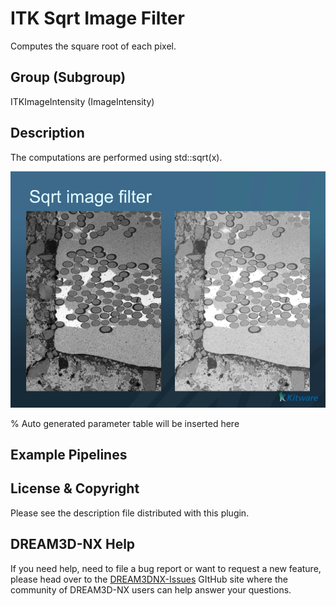 # ITK Sqrt Image Filter

Computes the square root of each pixel.

## Group (Subgroup)

ITKImageIntensity (ImageIntensity)

## Description

The computations are performed using std::sqrt(x).

![](Images/ITKSqrtImageFilter.png)

% Auto generated parameter table will be inserted here

## Example Pipelines

## License & Copyright

Please see the description file distributed with this plugin.

## DREAM3D-NX Help

If you need help, need to file a bug report or want to request a new feature, please head over to the [DREAM3DNX-Issues](https://github.com/BlueQuartzSoftware/DREAM3DNX-Issues/discussions) GItHub site where the community of DREAM3D-NX users can help answer your questions.
